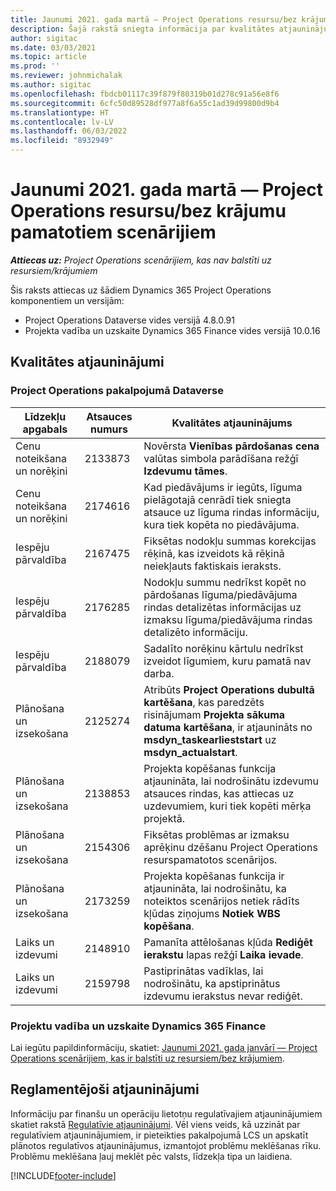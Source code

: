 ```yaml
---
title: Jaunumi 2021. gada martā — Project Operations resursu/bez krājumu pamatotiem scenārijiem
description: Šajā rakstā sniegta informācija par kvalitātes atjauninājumiem, kas pieejami 2021. gada marta projekta operāciju laidienā par resursu/neuzkrātiem scenārijiem.
author: sigitac
ms.date: 03/03/2021
ms.topic: article
ms.prod: ''
ms.reviewer: johnmichalak
ms.author: sigitac
ms.openlocfilehash: fbdcb01117c39f879f80319b01d278c91a56e8f6
ms.sourcegitcommit: 6cfc50d89528df977a8f6a55c1ad39d99800d9b4
ms.translationtype: HT
ms.contentlocale: lv-LV
ms.lasthandoff: 06/03/2022
ms.locfileid: "8932949"
---
```

# <a name="whats-new-march-2021---project-operations-for-resourcenon-stocked-based-scenarios"></a>Jaunumi 2021. gada martā — Project Operations resursu/bez krājumu pamatotiem scenārijiem

_**Attiecas uz:** Project Operations scenārijiem, kas nav balstīti uz resursiem/krājumiem_

Šis raksts attiecas uz šādiem Dynamics 365 Project Operations komponentiem un versijām:

- Project Operations Dataverse vides versijā 4.8.0.91 
- Projekta vadība un uzskaite Dynamics 365 Finance vides versijā 10.0.16 

## <a name="quality-updates"></a>Kvalitātes atjauninājumi

### <a name="project-operations-on-dataverse"></a>Project Operations pakalpojumā Dataverse


| **Līdzekļu apgabals** | **Atsauces numurs** | **Kvalitātes atjauninājums** |
| --- | --- | --- |
| Cenu noteikšana un norēķini | 2133873 | Novērsta **Vienības pārdošanas cena** valūtas simbola parādīšana režģī **Izdevumu tāmes**. |
| Cenu noteikšana un norēķini | 2174616 | Kad piedāvājums ir iegūts, līguma pielāgotajā cenrādī tiek sniegta atsauce uz līguma rindas informāciju, kura tiek kopēta no piedāvājuma. |
| Iespēju pārvaldība | 2167475 | Fiksētas nodokļu summas korekcijas rēķinā, kas izveidots kā rēķinā neiekļauts faktiskais ieraksts. |
| Iespēju pārvaldība | 2176285 | Nodokļu summu nedrīkst kopēt no pārdošanas līguma/piedāvājuma rindas detalizētas informācijas uz izmaksu līguma/piedāvājuma rindas detalizēto informāciju. |
| Iespēju pārvaldība | 2188079 | Sadalīto norēķinu kārtulu nedrīkst izveidot līgumiem, kuru pamatā nav darba. |
| Plānošana un izsekošana | 2125274 | Atribūts **Project Operations dubultā kartēšana**, kas paredzēts risinājumam **Projekta sākuma datuma kartēšana**, ir atjaunināts no **msdyn\_taskearlieststart** uz **msdyn\_actualstart**. |
| Plānošana un izsekošana | 2138853 | Projekta kopēšanas funkcija atjaunināta, lai nodrošinātu izdevumu atsauces rindas, kas attiecas uz uzdevumiem, kuri tiek kopēti mērķa projektā. |
| Plānošana un izsekošana | 2154306 | Fiksētas problēmas ar izmaksu aprēķinu dzēšanu Project Operations resurspamatotos scenārijos. |
| Plānošana un izsekošana | 2173259 | Projekta kopēšanas funkcija ir atjaunināta, lai nodrošinātu, ka noteiktos scenārijos netiek rādīts kļūdas ziņojums **Notiek WBS kopēšana**. |
| Laiks un izdevumi | 2148910 | Pamanīta attēlošanas kļūda **Rediģēt ierakstu** lapas režģī **Laika ievade**. |
| Laiks un izdevumi | 2159798 | Pastiprinātas vadīklas, lai nodrošinātu, ka apstiprinātus izdevumu ierakstus nevar rediģēt. |

### <a name="project-management-and-accounting-on-dynamics-365-finance"></a>Projektu vadība un uzskaite Dynamics 365 Finance

Lai iegūtu papildinformāciju, skatiet: [Jaunumi 2021. gada janvārī — Project Operations scenārijiem, kas ir balstīti uz resursiem/bez krājumiem](whats-new-jan-2021-resource-based.md).

## <a name="regulatory-updates"></a>Reglamentējoši atjauninājumi

Informāciju par finanšu un operāciju lietotņu regulatīvajiem atjauninājumiem skatiet rakstā [Regulatīvie atjauninājumi](/dynamics365/finance/localizations/regulatory-updates). Vēl viens veids, kā uzzināt par regulatīviem atjauninājumiem, ir pieteikties pakalpojumā LCS un apskatīt plānotos regulatīvos atjauninājumus, izmantojot problēmu meklēšanas rīku. Problēmu meklēšana ļauj meklēt pēc valsts, līdzekļa tipa un laidiena.


[!INCLUDE[footer-include](../includes/footer-banner.md)]